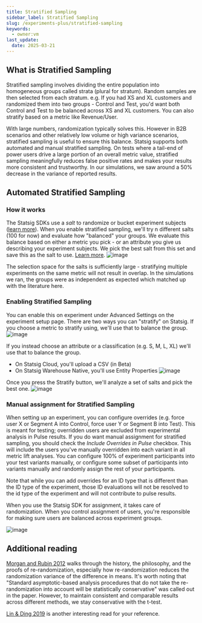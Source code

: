 ```yaml
---
title: Stratified Sampling
sidebar_label: Stratified Sampling
slug: /experiments-plus/stratified-sampling
keywords:
  - owner:vm
last_update:
  date: 2025-03-21
---
```


## What is Stratified Sampling

Stratified sampling involves dividing the entire population into homogeneous groups called strata (plural for stratum). Random samples are then selected from each stratum. e.g. If you had  XS and XL customers and randomized them into two groups - Control and Test, you'd want both Control and Test to be balanced across XS and XL customers. You can also stratify based on a metric like Revenue/User. 

With large numbers, randomization typically solves this. However in B2B scenarios and other relatively low volume or high variance scenarios, stratified sampling is useful to ensure this balance. Statsig supports both automated and manual stratified sampling. On tests where a tail-end of power users drive a large portion of an overall metric value, stratified sampling  meaningfully reduces false positive rates and makes your results more consistent and trustworthy. In our simulations, we saw around a 50% decrease in the variance of reported results.

## Automated Stratified Sampling

### How it works
The Statsig SDKs use a _salt_ to randomize or bucket experiment subjects ([learn more](/faq#how-does-bucketing-within-the-statsig-sdks-work)). When you enable stratified sampling, we'll try n different salts (100 for now) and evaluate how "balanced" your groups. We evaluate this balance based on either a metric you pick - or an attribute you give us describing your experiment subjects. We pick the best salt from this set and save this as the salt to use. [Learn more](https://statsig.com/blog/introducing-stratified-sampling).
![image](https://github.com/statsig-io/docs/assets/31516123/99f72b83-9f14-45a3-aa6e-ffcbd6211ec7)

The selection space for the salts is sufficiently large - stratifying multiple experiments on the same metric will not result in overlap. In the simulations we ran, the groups were as independent as expected which matched up with the literature here.


### Enabling Stratified Sampling
You can enable this on experiment under Advanced Settings on the experiment setup page. There are two ways you can "stratify" on Statsig. 
If you choose a metric to stratify using, we'll use that to balance the group. 
![image](https://github.com/statsig-io/docs/assets/31516123/0cfc499d-4fdf-44a8-ba2a-3537ba5bb904)

If you instead choose an attribute or a classification (e.g. S, M, L, XL) we'll use that to balance the group. 
- On Statsig Cloud, you'll upload a CSV (in Beta)
- On Statsig Warehouse Native, you'll use Entity Properties
![image](https://github.com/statsig-io/docs/assets/31516123/102a839f-37fd-4443-807a-4b269f137490)

Once you press the Stratify button, we'll analyze a set of salts and pick the best one. 
![image](https://github.com/statsig-io/docs/assets/31516123/412f5c78-8c4f-4f16-88d3-60d3d3555ffd)


### Manual assignment for Stratified Sampling

When setting up an experiment, you can configure overrides (e.g. force user X or Segment A into Control, force user Y or Segment B into Test). This is  meant for testing; overridden users are excluded from experimental analysis in Pulse results. If you do want manual assignment for stratified sampling, you should check the _Include Overrides in Pulse_ checkbox. This will include the users you've manually overridden into each variant in all metric lift analyses. You can configure 100% of experiment participants into your test variants manually, or configure some subset of participants into variants manually and randomly assign the rest of your participants.

Note that while you can add overrides for an ID type that is different than the ID type of the experiment, those ID evaluations will not be resolved to the id type of the experiment and will not contribute to pulse results.

When you use the Statsig SDK for assignment, it takes care of randomization. When you control assignment of users, you're responsible for making sure users are balanced across experiment groups.   

![image](https://user-images.githubusercontent.com/31516123/230964234-8cc81f66-f4f8-4f37-b6df-6d36d0d7ab98.png)


## Additional reading

[Morgan and Rubin 2012](https://projecteuclid.org/journals/annals-of-statistics/volume-40/issue-2/Rerandomization-to-improve-covariate-balance-in-experiments/10.1214/12-AOS1008.full) walks through the history, the philosophy, and the proofs of re-randomization, especially how re-randomization reduces the randomization variance of the difference in means. It's worth noting that "Standard asymptotic-based analysis procedures that do not take the re-randomization into account will be statistically conservative" was called out in the paper. However, to maintain consistent and comparable results across different methods, we stay conservative with the t-test.

[Lin & Ding 2019](https://arxiv.org/abs/1906.11291) is another interesting read for your reference.

